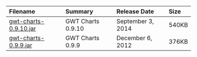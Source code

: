 | **Filename** | **Summary** | **Release Date** | **Size** |
|:-------------|:------------|:-----------------|:---------|
| [gwt-charts-0.9.10.jar](http://gwt-charts.googlecode.com/svn/download/gwt-charts-0.9.10.jar) | GWT Charts 0.9.10 | September 3, 2014 | 540KB    |
| [gwt-charts-0.9.9.jar](http://gwt-charts.googlecode.com/svn/download/gwt-charts-0.9.9.jar) | GWT Charts 0.9.9 | December 6, 2012 | 376KB    |